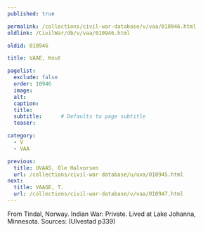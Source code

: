 ```yaml
---
published: true

permalink: /collections/civil-war-database/v/vaa/010946.html
oldlink: /CivilWar/db/v/vaa/010946.html

oldid: 010946

title: VAAE, Knut

pagelist:
  exclude: false
  order: 10946
  image: 
  alt:
  caption:
  title:
  subtitle:      # Defaults to page subtitle
  teaser:

category: 
  - V 
  - VAA

previous:
  title: UVAAS, Ole Halvorsen
  url: /collections/civil-war-database/u/uva/010945.html  
next:
  title: VAAGE, T.
  url: /collections/civil-war-database/v/vaa/010947.html   
---
```

From Tindal, Norway. Indian War: Private. Lived at Lake Johanna, Minnesota. Sources: (Ulvestad p339)